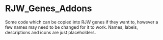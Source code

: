 # RJW_Genes_Addons
Some code which can be copied into RJW genes if they want to, however a few names may need to be changed for it to work. Names, labels, descriptions and icons are just placeholders.
